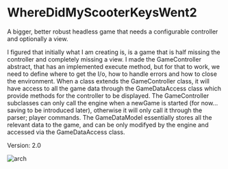# WhereDidMyScooterKeysWent2
A bigger, better robust headless game that needs a configurable controller and optionally a view.

I figured that initially what I am creating is, is a game that is half missing the controller and completely missing a view. I made the GameController abstract, that has an implemented execute method, but for that to work, we need to define where to get the I/o, how to handle errors and how to close the environment.
When a class extends the GameController class, it will have access to all the game data through the GameDataAccess class which provide methods for the controller to be displayed.
The GameController subclasses can only call the engine when a newGame is started (for now... saving to be introduced later), otherwise it will only call it through the parser; player commands.
The GameDataModel essentially stores all the relevant data to the game, and can be only modifyed by the engine and accessed via the GameDataAccess class.

Version: 2.0

![arch](https://user-images.githubusercontent.com/90683098/140827720-78169582-2fee-4a8b-8fd6-87ebd11b3fa2.PNG)
